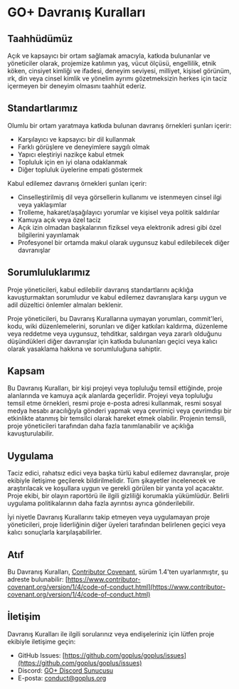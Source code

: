 # GO+ Davranış Kuralları

## Taahhüdümüz

Açık ve kapsayıcı bir ortam sağlamak amacıyla, katkıda bulunanlar ve yöneticiler olarak, projemize katılımın yaş, vücut ölçüsü, engellilik, etnik köken, cinsiyet kimliği ve ifadesi, deneyim seviyesi, milliyet, kişisel görünüm, ırk, din veya cinsel kimlik ve yönelim ayrımı gözetmeksizin herkes için taciz içermeyen bir deneyim olmasını taahhüt ederiz.

## Standartlarımız

Olumlu bir ortam yaratmaya katkıda bulunan davranış örnekleri şunları içerir:

* Karşılayıcı ve kapsayıcı bir dil kullanmak
* Farklı görüşlere ve deneyimlere saygılı olmak
* Yapıcı eleştiriyi nazikçe kabul etmek
* Topluluk için en iyi olana odaklanmak
* Diğer topluluk üyelerine empati göstermek

Kabul edilemez davranış örnekleri şunları içerir:

* Cinselleştirilmiş dil veya görsellerin kullanımı ve istenmeyen cinsel ilgi veya yaklaşımlar
* Trolleme, hakaret/aşağılayıcı yorumlar ve kişisel veya politik saldırılar
* Kamuya açık veya özel taciz
* Açık izin olmadan başkalarının fiziksel veya elektronik adresi gibi özel bilgilerini yayınlamak
* Profesyonel bir ortamda makul olarak uygunsuz kabul edilebilecek diğer davranışlar

## Sorumluluklarımız

Proje yöneticileri, kabul edilebilir davranış standartlarını açıklığa kavuşturmaktan sorumludur ve kabul edilemez davranışlara karşı uygun ve adil düzeltici önlemler almaları beklenir.

Proje yöneticileri, bu Davranış Kurallarına uymayan yorumları, commit'leri, kodu, wiki düzenlemelerini, sorunları ve diğer katkıları kaldırma, düzenleme veya reddetme veya uygunsuz, tehditkar, saldırgan veya zararlı olduğunu düşündükleri diğer davranışlar için katkıda bulunanları geçici veya kalıcı olarak yasaklama hakkına ve sorumluluğuna sahiptir.

## Kapsam

Bu Davranış Kuralları, bir kişi projeyi veya topluluğu temsil ettiğinde, proje alanlarında ve kamuya açık alanlarda geçerlidir. Projeyi veya topluluğu temsil etme örnekleri, resmi proje e-posta adresi kullanmak, resmi sosyal medya hesabı aracılığıyla gönderi yapmak veya çevrimiçi veya çevrimdışı bir etkinlikte atanmış bir temsilci olarak hareket etmek olabilir. Projenin temsili, proje yöneticileri tarafından daha fazla tanımlanabilir ve açıklığa kavuşturulabilir.

## Uygulama

Taciz edici, rahatsız edici veya başka türlü kabul edilemez davranışlar, proje ekibiyle iletişime geçilerek bildirilmelidir. Tüm şikayetler incelenecek ve araştırılacak ve koşullara uygun ve gerekli görülen bir yanıta yol açacaktır. Proje ekibi, bir olayın raportörü ile ilgili gizliliği korumakla yükümlüdür. Belirli uygulama politikalarının daha fazla ayrıntısı ayrıca gönderilebilir.

İyi niyetle Davranış Kurallarını takip etmeyen veya uygulamayan proje yöneticileri, proje liderliğinin diğer üyeleri tarafından belirlenen geçici veya kalıcı sonuçlarla karşılaşabilirler.

## Atıf

Bu Davranış Kuralları, [Contributor Covenant](https://www.contributor-covenant.org), sürüm 1.4'ten uyarlanmıştır, şu adreste bulunabilir: [https://www.contributor-covenant.org/version/1/4/code-of-conduct.html](https://www.contributor-covenant.org/version/1/4/code-of-conduct.html)

## İletişim

Davranış Kuralları ile ilgili sorularınız veya endişeleriniz için lütfen proje ekibiyle iletişime geçin:

- GitHub Issues: [https://github.com/goplus/goplus/issues](https://github.com/goplus/goplus/issues)
- Discord: [GO+ Discord Sunucusu](https://discord.gg/goplus)
- E-posta: conduct@goplus.org